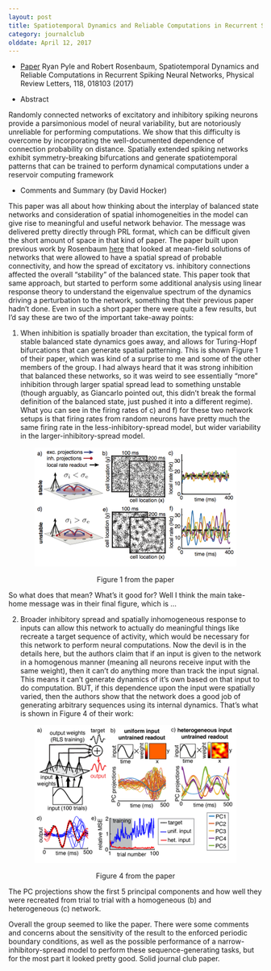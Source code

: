 ```yaml
---
layout: post
title: Spatiotemporal Dynamics and Reliable Computations in Recurrent Spiking Neural Networks (2017)
category: journalclub
olddate: April 12, 2017
---
```


* [Paper](https://arxiv.org/pdf/1611.01557.pdf) Ryan Pyle and Robert Rosenbaum,  Spatiotemporal Dynamics and Reliable Computations in Recurrent Spiking Neural Networks, Physical Review Letters, 118, 018103 (2017)

* Abstract

Randomly connected networks of excitatory and inhibitory spiking neurons provide a parsimonious model of neural variability, but are notoriously unreliable for performing computations. We show that this difficulty is overcome by incorporating the well-documented dependence of connection probability on distance. Spatially extended spiking networks exhibit symmetry-breaking bifurcations and generate spatiotemporal patterns that can be trained to perform dynamical computations under a reservoir computing framework

* Comments and Summary (by David Hocker)

This paper was all about how thinking about the interplay of balanced state networks and consideration of spatial inhomogeneities in the model can give rise to meaningful and useful network behavior. The message was delivered pretty directly through PRL format, which can be difficult given the short amount of space in that kind of paper. The paper built upon previous work by Rosenbaum [here](https://journals.aps.org/prx/pdf/10.1103/PhysRevX.4.021039) that looked at mean-field solutions of networks that were allowed to have a spatial spread of probable connectivity, and how the spread of excitatory vs. inhibitory connections affected the overall “stability” of the balanced state. 
This paper took that same approach, but started to perform some additional analysis using linear response theory to understand the eigenvalue spectrum of the dynamics driving a perturbation to the network, something that their previous paper hadn’t done. Even in such a short paper there were quite a few results, but I’d say these are two of the important take-away points:

1. When inhibition is spatially broader than excitation, the typical form of stable balanced state dynamics goes away, and allows for Turing-Hopf bifurcations that can generate spatial patterning. This is shown Figure 1 of their paper, which was kind of a surprise to me and some of the other members of the group. I had always heard that it was strong inhibition that balanced these networks, so it was weird to see essentially “more” inhibition through larger spatial spread lead to something unstable (though arguably, as Giancarlo pointed out, this didn’t break the formal definition of the balanced state, just pushed it into a different regime). What you can see in the firing rates of c) and f) for these two network setups is that firing rates from random neurons have pretty much the same firing rate in the less-inhibitory-spread model, but wider variability in the larger-inhibitory-spread model. 
<p style = "text-align: center;">
<img src="/journalclub/images/rosenbaum_2017_fig1.PNG" width="400">
</p>
<p style = "text-align: center;">
Figure 1 from the paper
</p>

So what does that mean? What’s it good for? Well I think the main take-home message was in their final figure, which is …

2. Broader inhibitory spread and spatially inhomogeneous response to inputs can allow this network to actually do meaningful things like recreate a target sequence of activity, which would be necessary for this network to perform neural computations. Now the devil is in the details here, but the authors claim that if an input is given to the network in a homogenous manner (meaning all neurons receive input with the same weight), then it can’t do anything more than track the input signal. This means it can’t generate dynamics of it’s own based on that input to do computation. BUT, if this dependence upon the input were spatially varied, then the authors show that the network does a good job of generating arbitrary sequences using its internal dynamics. That’s what is shown in Figure 4 of their work:
<p style = "text-align: center;">
<img src="/journalclub/images/rosenbaum_2017_f4.PNG" width="400">
</p>
<p style = "text-align: center;">
Figure 4 from the paper
</p>

The PC projections show the first 5 principal components and how well they were recreated from trial to trial with a homogeneous (b) and heterogeneous (c) network. 

Overall the group seemed to like the paper. There were some comments and concerns about the sensitivity of the result to the enforced periodic boundary conditions, as well as the possible performance of a narrow-inhibitory-spread model to perform these sequence-generating tasks, but for the most part it looked pretty good. Solid journal club paper.